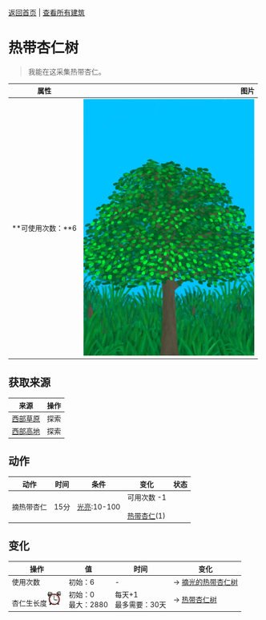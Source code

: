 [返回首页](index.md)   |  [查看所有建筑](building.md)
# 热带杏仁树  
> 我能在这采集热带杏仁。  
  
  属性  |   图片   
 ----  |  ----:   
 **可使用次数：**6  |  ![](Sprite/TropicalAlmondTree.png)   
  
## 获取来源  
来源  |  操作  
----  |  ----  
[西部草原](GrasslandsW.md)  |  探索  
[西部高地](HighlandsWestern.md)  |  探索  
## 动作  
动作  |  时间  |  条件  |  变化  |  状态  
----  |  ----  |  ----  |  ----  |  ----  
摘热带杏仁  |  15分  |  [光亮](Light.md):10-100  |  可用次数  -1<br><br>[热带杏仁](TropicalAlmonds.md)(1)  |    
## 变化  
操作  |  值  |  时间  |  变化  
----  |  ----  |  ----  |  ----  
使用次数  |  初始：6  |  -  |  → [摘光的热带杏仁树](TropicalAlmondTreeCleared.md)  
杏仁生长度<img decoding="async" src="Sprite/AlarmClock.png" style="height:30px;">  |  初始：0<br>最大：2880  |  每天+1<br>最多需要：30天  |  → [热带杏仁树](TropicalAlmondTree.md)  
